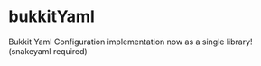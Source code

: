 # bukkitYaml
Bukkit Yaml Configuration implementation now as a single library! (snakeyaml required)
